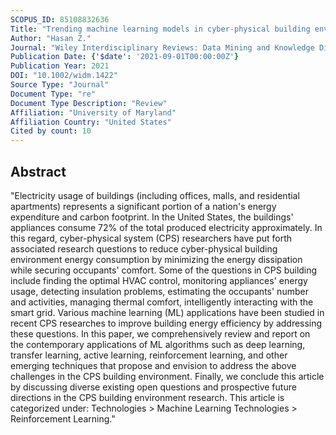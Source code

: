 ```yaml
---
SCOPUS_ID: 85108832636
Title: "Trending machine learning models in cyber-physical building environment: A survey"
Author: "Hasan Z."
Journal: "Wiley Interdisciplinary Reviews: Data Mining and Knowledge Discovery"
Publication Date: {'$date': '2021-09-01T00:00:00Z'}
Publication Year: 2021
DOI: "10.1002/widm.1422"
Source Type: "Journal"
Document Type: "re"
Document Type Description: "Review"
Affiliation: "University of Maryland"
Affiliation Country: "United States"
Cited by count: 10
---
```


## Abstract
"Electricity usage of buildings (including offices, malls, and residential apartments) represents a significant portion of a nation's energy expenditure and carbon footprint. In the United States, the buildings' appliances consume 72% of the total produced electricity approximately. In this regard, cyber-physical system (CPS) researchers have put forth associated research questions to reduce cyber-physical building environment energy consumption by minimizing the energy dissipation while securing occupants' comfort. Some of the questions in CPS building include finding the optimal HVAC control, monitoring appliances' energy usage, detecting insulation problems, estimating the occupants' number and activities, managing thermal comfort, intelligently interacting with the smart grid. Various machine learning (ML) applications have been studied in recent CPS researches to improve building energy efficiency by addressing these questions. In this paper, we comprehensively review and report on the contemporary applications of ML algorithms such as deep learning, transfer learning, active learning, reinforcement learning, and other emerging techniques that propose and envision to address the above challenges in the CPS building environment. Finally, we conclude this article by discussing diverse existing open questions and prospective future directions in the CPS building environment research. This article is categorized under: Technologies > Machine Learning Technologies > Reinforcement Learning."
